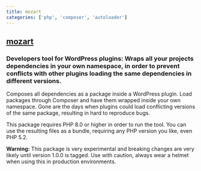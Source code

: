 ```yaml
---
title: mozart
categories: ['php', 'composer', 'autoloader']
---
```

## [mozart](https://github.com/coenjacobs/mozart)

### Developers tool for WordPress plugins: Wraps all your projects dependencies in your own namespace, in order to prevent conflicts with other plugins loading the same dependencies in different versions.

Composes all dependencies as a package inside a WordPress plugin. Load packages through Composer and have them wrapped inside your own namespace. Gone are the days when plugins could load conflicting versions of the same package, resulting in hard to reproduce bugs.

This package requires PHP 8.0 or higher in order to run the tool. You can use the resulting files as a bundle, requiring any PHP version you like, even PHP 5.2.

**Warning:** This package is very experimental and breaking changes are very likely until version 1.0.0 is tagged. Use with caution, always wear a helmet when using this in production environments.

